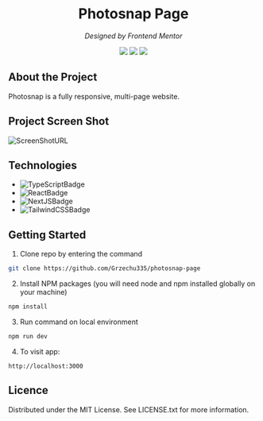 <div align='center'>
    <h1>Photosnap Page</h1>
    <p><i>Designed by Frontend Mentor</i></p>
    <div>
        <img src='https://img.shields.io/github/deployments/grzechu335/photosnap-page/production?style=for-the-badge'/>
        <img src='https://img.shields.io/github/license/grzechu335/photosnap-page?style=for-the-badge'/>
        <img src='https://img.shields.io/github/languages/top/grzechu335/photosnap-page?style=for-the-badge'/>
    </div>
</div>

## About the Project

Photosnap is a fully responsive, multi-page website.

## Project Screen Shot

![ScreenShotURL]

## Technologies

-   ![TypeScriptBadge]
-   ![ReactBadge]
-   ![NextJSBadge]
-   ![TailwindCSSBadge]

## Getting Started

1. Clone repo by entering the command

```sh
git clone https://github.com/Grzechu335/photosnap-page
```

2. Install NPM packages (you will need node and npm installed globally on your machine)

```sh
npm install
```

3. Run command on local environment

```sh
npm run dev
```

4. To visit app:

```
http://localhost:3000
```

## Licence

Distributed under the MIT License. See LICENSE.txt for more information.

<!-- Links -->

[typescriptbadge]: https://img.shields.io/badge/typescript-%23007ACC.svg?style=for-the-badge&logo=typescript&logoColor=white
[reactbadge]: https://img.shields.io/badge/react-%2320232a.svg?style=for-the-badge&logo=react&logoColor=%2361DAFB
[nextjsbadge]: https://img.shields.io/badge/Next-black?style=for-the-badge&logo=next.js&logoColor=white
[tailwindcssbadge]: https://img.shields.io/badge/tailwindcss-%2338B2AC.svg?style=for-the-badge&logo=tailwind-css&logoColor=white
[screenshoturl]: /public/assets/screenshot/screenshot.png
